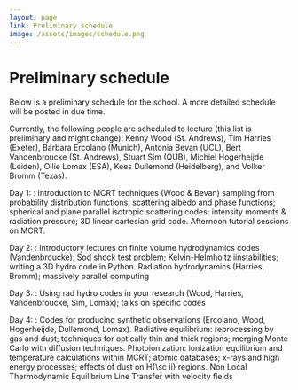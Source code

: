 ```yaml
---
layout: page
link: Preliminary schedule
image: /assets/images/schedule.png
---
```


# Preliminary schedule

Below is a preliminary schedule for the school. A more detailed schedule
will be posted in due time.

Currently, the following people are scheduled to lecture (this list is preliminary and might change): Kenny Wood (St. Andrews), Tim
Harries (Exeter), Barbara Ercolano (Munich), Antonia Bevan (UCL), Bert
Vandenbroucke (St. Andrews), Stuart Sim (QUB), Michiel Hogerheijde
(Leiden), Ollie Lomax (ESA), Kees Dullemond (Heidelberg), and Volker Bromm (Texas).

Day 1:
: Introduction to MCRT techniques (Wood &amp; Bevan)
  sampling from probability distribution functions; scattering albedo
  and phase functions; spherical and plane parallel isotropic
  scattering codes; intensity moments &amp; radiation pressure; 3D linear
  cartesian grid code. Afternoon tutorial sessions on MCRT.

Day 2:
: Introductory lectures on finite volume
  hydrodynamics codes (Vandenbroucke); Sod shock test problem;
  Kelvin-Helmholtz iinstabilities; writing a 3D hydro code in
  Python. Radiation hydrodynamics (Harries, Bromm); massively
  parallel computing

Day 3:
: Using rad hydro codes in your research (Wood,
  Harries, Vandenbroucke, Sim, Lomax); talks on specific codes

Day 4:
: Codes for producing synthetic observations
  (Ercolano, Wood, Hogerheijde, Dullemond, Lomax). Radiative
  equilibrium: reprocessing by gas and dust; techniques for optically
  thin and thick regions; merging Monte Carlo with diffusion
  techniques. Photoionization: ionization equilibrium and temperature
  calculations within MCRT; atomic databases; x-rays and high energy
  processes; effects of dust on H{\sc ii} regions. Non Local
  Thermodynamic Equilibrium Line Transfer with velocity fields
